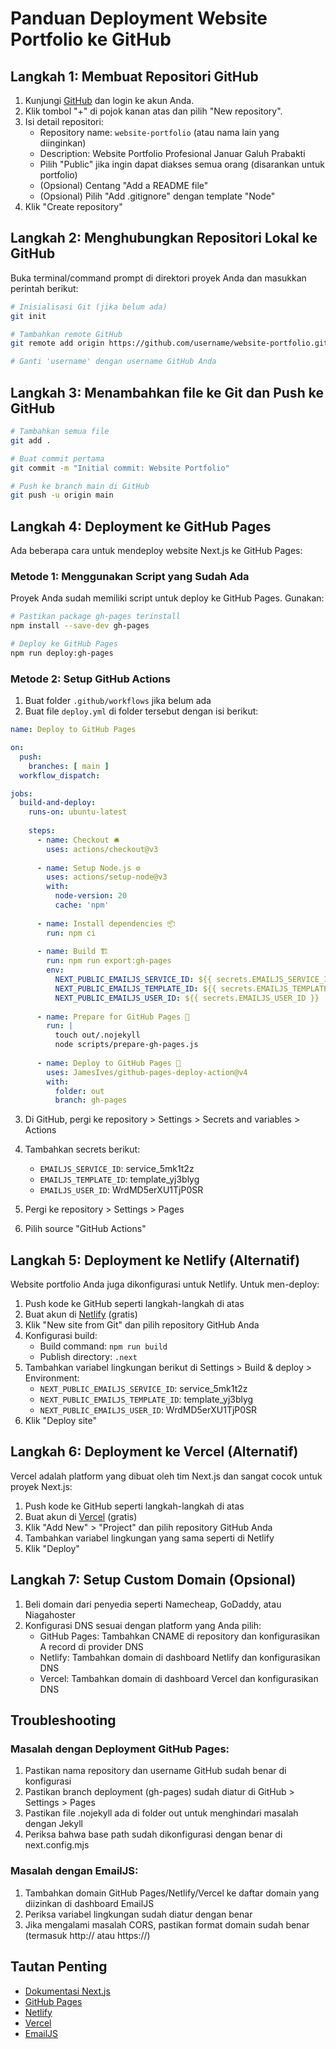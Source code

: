# Panduan Deployment Website Portfolio ke GitHub

## Langkah 1: Membuat Repositori GitHub

1. Kunjungi [GitHub](https://github.com/) dan login ke akun Anda.
2. Klik tombol "+" di pojok kanan atas dan pilih "New repository".
3. Isi detail repositori:
   - Repository name: `website-portfolio` (atau nama lain yang diinginkan)
   - Description: Website Portfolio Profesional Januar Galuh Prabakti
   - Pilih "Public" jika ingin dapat diakses semua orang (disarankan untuk portfolio)
   - (Opsional) Centang "Add a README file"
   - (Opsional) Pilih "Add .gitignore" dengan template "Node"
4. Klik "Create repository"

## Langkah 2: Menghubungkan Repositori Lokal ke GitHub

Buka terminal/command prompt di direktori proyek Anda dan masukkan perintah berikut:

```bash
# Inisialisasi Git (jika belum ada)
git init

# Tambahkan remote GitHub
git remote add origin https://github.com/username/website-portfolio.git

# Ganti 'username' dengan username GitHub Anda
```

## Langkah 3: Menambahkan file ke Git dan Push ke GitHub

```bash
# Tambahkan semua file
git add .

# Buat commit pertama
git commit -m "Initial commit: Website Portfolio"

# Push ke branch main di GitHub
git push -u origin main
```

## Langkah 4: Deployment ke GitHub Pages

Ada beberapa cara untuk mendeploy website Next.js ke GitHub Pages:

### Metode 1: Menggunakan Script yang Sudah Ada

Proyek Anda sudah memiliki script untuk deploy ke GitHub Pages. Gunakan:

```bash
# Pastikan package gh-pages terinstall
npm install --save-dev gh-pages

# Deploy ke GitHub Pages
npm run deploy:gh-pages
```

### Metode 2: Setup GitHub Actions

1. Buat folder `.github/workflows` jika belum ada
2. Buat file `deploy.yml` di folder tersebut dengan isi berikut:

```yaml
name: Deploy to GitHub Pages

on:
  push:
    branches: [ main ]
  workflow_dispatch:

jobs:
  build-and-deploy:
    runs-on: ubuntu-latest
    
    steps:
      - name: Checkout 🛎️
        uses: actions/checkout@v3
        
      - name: Setup Node.js ⚙️
        uses: actions/setup-node@v3
        with:
          node-version: 20
          cache: 'npm'
          
      - name: Install dependencies 📦
        run: npm ci
        
      - name: Build 🏗️
        run: npm run export:gh-pages
        env:
          NEXT_PUBLIC_EMAILJS_SERVICE_ID: ${{ secrets.EMAILJS_SERVICE_ID }}
          NEXT_PUBLIC_EMAILJS_TEMPLATE_ID: ${{ secrets.EMAILJS_TEMPLATE_ID }}
          NEXT_PUBLIC_EMAILJS_USER_ID: ${{ secrets.EMAILJS_USER_ID }}
          
      - name: Prepare for GitHub Pages 🔧
        run: |
          touch out/.nojekyll
          node scripts/prepare-gh-pages.js
          
      - name: Deploy to GitHub Pages 🚀
        uses: JamesIves/github-pages-deploy-action@v4
        with:
          folder: out
          branch: gh-pages
```

3. Di GitHub, pergi ke repository > Settings > Secrets and variables > Actions
4. Tambahkan secrets berikut:
   - `EMAILJS_SERVICE_ID`: service_5mk1t2z
   - `EMAILJS_TEMPLATE_ID`: template_yj3blyg
   - `EMAILJS_USER_ID`: WrdMD5erXU1TjP0SR

5. Pergi ke repository > Settings > Pages
6. Pilih source "GitHub Actions"

## Langkah 5: Deployment ke Netlify (Alternatif)

Website portfolio Anda juga dikonfigurasi untuk Netlify. Untuk men-deploy:

1. Push kode ke GitHub seperti langkah-langkah di atas
2. Buat akun di [Netlify](https://www.netlify.com/) (gratis)
3. Klik "New site from Git" dan pilih repository GitHub Anda
4. Konfigurasi build:
   - Build command: `npm run build`
   - Publish directory: `.next`
5. Tambahkan variabel lingkungan berikut di Settings > Build & deploy > Environment:
   - `NEXT_PUBLIC_EMAILJS_SERVICE_ID`: service_5mk1t2z
   - `NEXT_PUBLIC_EMAILJS_TEMPLATE_ID`: template_yj3blyg
   - `NEXT_PUBLIC_EMAILJS_USER_ID`: WrdMD5erXU1TjP0SR
6. Klik "Deploy site"

## Langkah 6: Deployment ke Vercel (Alternatif)

Vercel adalah platform yang dibuat oleh tim Next.js dan sangat cocok untuk proyek Next.js:

1. Push kode ke GitHub seperti langkah-langkah di atas
2. Buat akun di [Vercel](https://vercel.com/) (gratis)
3. Klik "Add New" > "Project" dan pilih repository GitHub Anda
4. Tambahkan variabel lingkungan yang sama seperti di Netlify
5. Klik "Deploy"

## Langkah 7: Setup Custom Domain (Opsional)

1. Beli domain dari penyedia seperti Namecheap, GoDaddy, atau Niagahoster
2. Konfigurasi DNS sesuai dengan platform yang Anda pilih:
   - GitHub Pages: Tambahkan CNAME di repository dan konfigurasikan A record di provider DNS
   - Netlify: Tambahkan domain di dashboard Netlify dan konfigurasikan DNS
   - Vercel: Tambahkan domain di dashboard Vercel dan konfigurasikan DNS

## Troubleshooting

### Masalah dengan Deployment GitHub Pages:

1. Pastikan nama repository dan username GitHub sudah benar di konfigurasi
2. Pastikan branch deployment (gh-pages) sudah diatur di GitHub > Settings > Pages
3. Pastikan file .nojekyll ada di folder out untuk menghindari masalah dengan Jekyll
4. Periksa bahwa base path sudah dikonfigurasi dengan benar di next.config.mjs

### Masalah dengan EmailJS:

1. Tambahkan domain GitHub Pages/Netlify/Vercel ke daftar domain yang diizinkan di dashboard EmailJS
2. Periksa variabel lingkungan sudah diatur dengan benar
3. Jika mengalami masalah CORS, pastikan format domain sudah benar (termasuk http:// atau https://)

## Tautan Penting

- [Dokumentasi Next.js](https://nextjs.org/docs)
- [GitHub Pages](https://docs.github.com/en/pages)
- [Netlify](https://docs.netlify.com/)
- [Vercel](https://vercel.com/docs)
- [EmailJS](https://www.emailjs.com/docs/) 